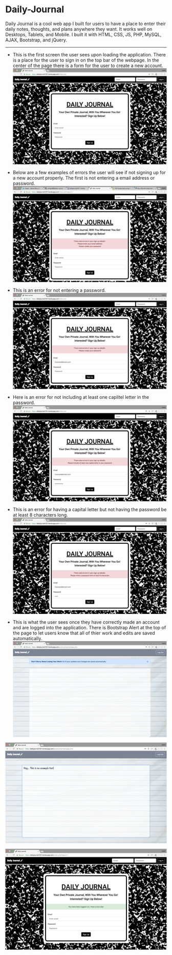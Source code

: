# Daily-Journal
Daily Journal is a cool web app I built for users to have a place to enter their daily notes, thoughts, and plans anywhere they want. It works well on Desktops, Tablets, and Mobile. I built it with HTML, CSS, JS, PHP, MySQL, AJAX, Bootstrap, and jQuery.

---

- This is the first screen the user sees upon loading the application. There is a place for the user to sign in on the top bar of the webpage. In the center of the page there is a form for the user to create a new account.
![INTRO](assets/img/read_me/startscreen.png)

 - Below are a few examples of errors the user will see if not signing up for a new account properly. The first is not entering a email address or password.
![ERROR-1](assets/img/read_me/errors-1.png)

- This is an error for not entering a password.
![ERROR-2](assets/img/read_me/errors-2.png)

- Here is an error for not including at least one caplitel letter in the password.
![ERROR-3](assets/img/read_me/errors-3.png)

- This is an error for having a capital letter but not having the password be at least 8 characters long.
![ERROR-4](assets/img/read_me/errors-4.png)

- This is what the user sees once they have correctly made an account and are logged into the application. There is Bootstrap Alert at the top of the page to let users know that all of thier work and edits are saved automatically.
![JOURNAL-1](assets/img/read_me/journal-1.png)

![JOURNAL-2](assets/img/read_me/journal-2.png)

![LOUGOUT](assets/img/read_me/logout.png)
